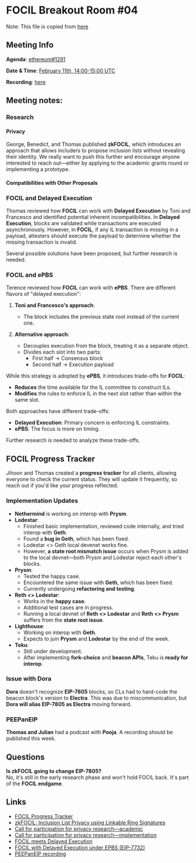 # FOCIL Breakout Room #04

Note: This file is copied from [here](https://github.com/ethereum/pm/issues/1291)

## Meeting Info

**Agenda**: [ethereum#1291](https://github.com/ethereum/pm/issues/1291#issue-2844917923)

**Date & Time**: [ February 11th, 14:00-15:00 UTC](https://www.timeanddate.com/worldclock/converter.html?iso=20240213T140000&p1=1440&p2=37&p3=136&p4=237&p5=923&p6=204&p7=671&p8=16&p9=41&p10=107&p11=28)

**Recording**: [here](https://www.youtube.com/live/2MkoP6BDNro)

## Meeting notes:
### Research  

#### Privacy  
George, Benedict, and Thomas published **zkFOCIL**, which introduces an approach that allows includers to propose inclusion lists without revealing their identity. We really want to push this further and encourage anyone interested to reach out—either by applying to the academic grants round or implementing a prototype.  

#### Compatibilities with Other Proposals  

### FOCIL and Delayed Execution  
Thomas reviewed how **FOCIL** can work with **Delayed Execution** by Toni and Francesco and identified potential inherent incompatibilities. In **Delayed Execution**, blocks are validated while transactions are executed asynchronously. However, in **FOCIL**, if any IL transaction is missing in a payload, attesters should execute the payload to determine whether the missing transaction is invalid.  

Several possible solutions have been proposed, but further research is needed.  

### FOCIL and ePBS  
Terence reviewed how **FOCIL** can work with **ePBS**. There are different flavors of "delayed execution":  

1. **Toni and Francesco's approach**:  
   - The block includes the previous state root instead of the current one.  

2. **Alternative approach**:  
   - Decouples execution from the block, treating it as a separate object.  
   - Divides each slot into two parts:  
     - First half → Consensus block  
     - Second half → Execution payload  

While this strategy is adopted by **ePBS**, it introduces trade-offs for **FOCIL**:  
- **Reduces** the time available for the IL committee to construct ILs.  
- **Modifies** the rules to enforce IL in the next slot rather than within the same slot.  

Both approaches have different trade-offs:  
- **Delayed Execution**: Primary concern is enforcing IL constraints.  
- **ePBS**: The focus is more on timing.  

Further research is needed to analyze these trade-offs.  

## FOCIL Progress Tracker  
Jihoon and Thomas created a **progress tracker** for all clients, allowing everyone to check the current status. They will update it frequently, so reach out if you'd like your progress reflected.  

### Implementation Updates  
- **Nethermind** is working on interop with **Prysm**.  
- **Lodestar**:  
  - Finished basic implementation, reviewed code internally, and tried interop with **Geth**.  
  - Found a **bug in Geth**, which has been fixed.  
  - Lodestar <> Geth local devenet works fine.  
  - However, **a state root mismatch issue** occurs when Prysm is added to the local devnet—both Prysm and Lodestar reject each other's blocks.  
- **Prysm**:  
  - Tested the happy case.  
  - Encountered the same issue with **Geth**, which has been fixed.  
  - Currently undergoing **refactoring and testing**.  
- **Reth <> Lodestar**:  
  - Works in the **happy case**.  
  - Additional test cases are in progress.  
  - Running a local devnet of **Reth <> Lodestar** and **Reth <> Prysm** suffers from the **state root issue**.  
- **Lighthouse**:  
  - Working on interop with **Geth**.  
  - Expects to join **Prysm** and **Lodestar** by the end of the week.  
- **Teku**:  
  - Still under development.  
  - After implementing **fork-choice** and **beacon APIs**, Teku is **ready for interop**.  

### Issue with Dora  
**Dora** doesn't recognize **EIP-7805** blocks, so CLs had to hard-code the beacon block's version to **Electra**. This was due to miscommunication, but **Dora will alias EIP-7805 as Electra** moving forward.  

### PEEPanEIP  
**Thomas and Julian** had a podcast with **Pooja**. A recording should be published this week.  

## Questions  

**Is zkFOCIL going to change EIP-7805?**  
No, it's still in the early research phase and won't hold FOCIL back. It's part of the **FOCIL endgame**.  

## Links  
- [FOCIL Progress Tracker](https://meetfocil.eth.limo/)  
- [zkFOCIL: Inclusion List Privacy using Linkable Ring Signatures](https://ethresear.ch/t/zkfocil-inclusion-list-privacy-using-linkable-ring-signatures/21688)  
- [Call for participation for privacy research—academic](https://x.com/asn_d6/status/1887442959445926333)  
- [Call for participation for privacy research—implementation](https://x.com/asn_d6/status/1887442961459233130)  
- [FOCIL meets Delayed Execution](https://hackmd.io/Ntn30DbJQV-HEiKxBsPKEw)  
- [FOCIL with Delayed Execution under EPBS (EIP-7732)](https://hackmd.io/@ttsao/focil-delayed-exec-under-epbs)  
- [PEEPanEIP recording](https://youtu.be/cUGyLx-mf6I)